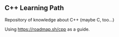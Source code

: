 ## C++ Learning Path
Repository of knowledge about C++ (maybe C, too...)

Using https://roadmap.sh/cpp as a guide.

